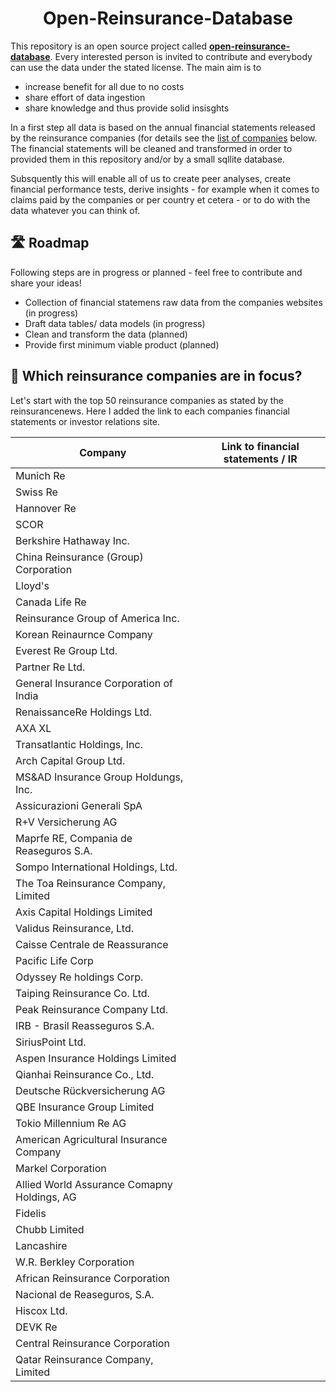 <h1 align="center"> Open-Reinsurance-Database </h1>

This repository is an open source project called <ins>**open-reinsurance-database**</ins>. Every interested person is invited to contribute and everybody can use the data under the stated license. The main aim is to

 - increase benefit for all due to no costs
 - share effort of data ingestion
 - share knowledge and thus provide solid insisghts
 
In a first step all data is based on the annual financial statements released by the reinsurance companies (for details see the [list of companies](#companies) below. The financial statements will be cleaned and transformed in order to provided them in this repository and/or by a small sqllite database.

Subsquently this will enable all of us to create peer analyses, create financial performance tests, derive insights - for example when it comes to claims paid by the companies or per country et cetera - or to do with the data whatever you can think of.

<h2>🛣 Roadmap</h2>

Following steps are in progress or planned - feel free to contribute and share your ideas!

- Collection of financial statemens raw data from the companies websites (in progress)
- Draft data tables/ data models (in progress)
- Clean and transform the data (planned)
- Provide first minimum viable product (planned)

<h2 id="companies"> 🧐 Which reinsurance companies are in focus?</h2>

Let's start with the top 50 reinsurance companies as stated by the reinsurancenews. Here I added the link to each companies financial statements or investor relations site.

| Company                                         | Link to financial statements / IR |
|-------------------------------------------------|-----------------------------------|
| Munich Re                                       |                                   |
| Swiss Re                                        |                                   |
| Hannover Re                                     |                                   |
| SCOR                                            |                                   |
| Berkshire Hathaway Inc.                         |                                   |
| China Reinsurance (Group) Corporation           |                                   |
| Lloyd's                                         |                                   |
| Canada Life Re                                  |                                   |
| Reinsurance Group of America Inc.               |                                   |
| Korean Reinaurnce Company                       |                                   |
| Everest Re Group Ltd.                           |                                   |
| Partner Re Ltd.                                 |                                   |
| General Insurance Corporation of India          |                                   |
| RenaissanceRe Holdings Ltd.                     |                                   |
| AXA XL                                          |                                   |
| Transatlantic Holdings, Inc.                    |                                   |
| Arch Capital Group Ltd.                         |                                   |
| MS&AD Insurance Group Holdungs, Inc.            |                                   |
| Assicurazioni Generali SpA                      |                                   |
| R+V Versicherung AG                             |                                   |
| Maprfe RE, Compania de Reaseguros S.A.          |                                   |
| Sompo International Holdings, Ltd.              |                                   |
| The Toa Reinsurance Company, Limited            |                                   |
| Axis Capital Holdings Limited                   |                                   |
| Validus Reinsurance, Ltd.                       |                                   |
| Caisse Centrale de Reassurance                  |                                   |
| Pacific Life Corp                               |                                   |
| Odyssey Re holdings Corp.                       |                                   |
| Taiping Reinsurance Co. Ltd.                    |                                   |
| Peak Reinsurance Company Ltd.                   |                                   |
| IRB - Brasil Reasseguros S.A.                   |                                   |
| SiriusPoint Ltd.                                |                                   |
| Aspen Insurance Holdings Limited                |                                   |
| Qianhai Reinsurance Co., Ltd.                   |                                   |
| Deutsche Rückversicherung AG                    |                                   |
| QBE Insurance Group Limited                     |                                   |
| Tokio Millennium Re AG                          |                                   |
| American Agricultural Insurance Company         |                                   |
| Markel Corporation                              |                                   |
| Allied World Assurance Comapny Holdings, AG     |                                   |
| Fidelis                                         |                                   |
| Chubb Limited                                   |                                   |
| Lancashire                                      |                                   |
| W.R. Berkley Corporation                        |                                   |
| African Reinsurance Corporation                 |                                   |
| Nacional de Reaseguros, S.A.                    |                                   |
| Hiscox Ltd.                                     |                                   |
| DEVK Re                                         |                                   |
| Central Reinsurance Corporation                 |                                   |
| Qatar Reinsurance Company, Limited              |                                   |



